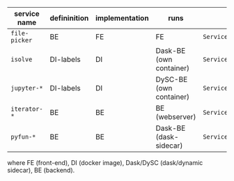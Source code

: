 | service name    | defininition | implementation | runs                    | ``ServiceType``               |                 |
| --------------- | ------------ | -------------- | ----------------------- | ----------------------------- | --------------- |
| ``file-picker`` | BE           | FE             | FE                      | ``ServiceType.FRONTEND``      | function        |
| ``isolve``      | DI-labels    | DI             | Dask-BE (own container) | ``ServiceType.COMPUTATIONAL`` | container       |
| ``jupyter-*``   | DI-labels    | DI             | DySC-BE (own container) | ``ServiceType.DYNAMIC``       | container       |
| ``iterator-*``  | BE           | BE             | BE    (webserver)       | ``ServiceType.FRONTEND``      | function        |
| ``pyfun-*``     | BE           | BE             | Dask-BE  (dask-sidecar) | ``ServiceType.COMPUTATIONAL`` | function (TODO) |


where FE (front-end), DI (docker image), Dask/DySC (dask/dynamic sidecar), BE (backend).
